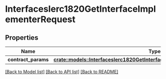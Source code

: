 # InterfacesIerc1820GetInterfaceImplementerRequest

## Properties

Name | Type | Description | Notes
------------ | ------------- | ------------- | -------------
**contract_params** | [**crate::models::InterfacesIerc1820GetInterfaceImplementerRequestContractParams**](interfaces_IERC1820_getInterfaceImplementer_request_contractParams.md) |  | 

[[Back to Model list]](../README.md#documentation-for-models) [[Back to API list]](../README.md#documentation-for-api-endpoints) [[Back to README]](../README.md)


